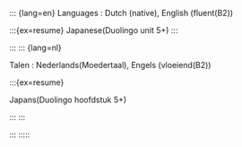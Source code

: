 ::: {lang=en}
Languages
: Dutch (native), English (fluent(B2)) 

:::{ex=resume} 
Japanese(Duolingo unit 5+) 
:::

:::
::: {lang=nl}
<!-- LTex: language=nl -->
Talen
: Nederlands(Moedertaal), Engels (vloeiend(B2)) 

<!-- LTex: language=en -->
:::{ex=resume} 
<!-- LTex: language=nl -->
Japans(Duolingo hoofdstuk 5+) 
<!-- LTex: language=en -->
:::
:::


<!-- My [curriculum vitae](http://castleamber.com/documents/perl-programmer-john-bokma-cv.pdf) (PDF) -->

:::
:::::
